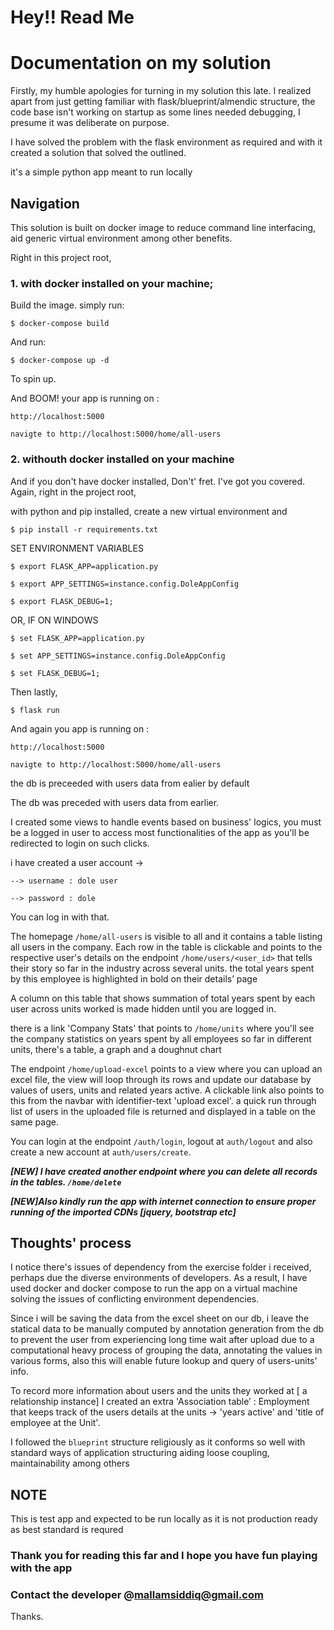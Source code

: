 # Hey!! Read Me

# Documentation on my solution

Firstly, my humble apologies for turning in my solution this late. I realized apart from just getting familiar with flask/blueprint/almendic structure, the code base isn't working on startup as some lines needed debugging, I presume it was deliberate on purpose.

I have solved the problem with the flask environment as required and with it created a solution that solved the outlined.

it's a simple python app meant to run locally


##	Navigation

This solution is built on docker image to reduce command line interfacing, aid generic virtual environment among other benefits.

Right in this project root,

###	1. with docker installed on your machine; 


Build the image. simply run:

	$ docker-compose build


And run:

	$ docker-compose up -d

To spin up.

And BOOM! your app is running on : 

	http://localhost:5000

	navigte to http://localhost:5000/home/all-users


###	2. withouth docker installed on your machine


And if you don't have docker installed, Don't' fret. I've got you covered. Again, right in the project root,

with python and pip installed, create a new virtual environment and  

	$ pip install -r requirements.txt

SET ENVIRONMENT VARIABLES

	$ export FLASK_APP=application.py

	$ export APP_SETTINGS=instance.config.DoleAppConfig	

	$ export FLASK_DEBUG=1;

OR, IF ON WINDOWS

	$ set FLASK_APP=application.py

	$ set APP_SETTINGS=instance.config.DoleAppConfig	

	$ set FLASK_DEBUG=1;	

Then lastly, 

	$ flask run

And again you app is running on : 

	http://localhost:5000

	navigte to http://localhost:5000/home/all-users


the db is preceeded with users data from ealier by default


The db was preceded with users data from earlier.


I created some views to handle events based on business' logics, you must be a logged in user to access most functionalities of the app as you'll be redirected to login on such clicks.

i have created a user account -> 

	--> username : dole user

	--> password : dole

You can log in with that.

The homepage `/home/all-users`  is visible to all and it contains a table listing all users in the company. Each row in the table is clickable and points to the respective user's details on the endpoint `/home/users/<user_id>` that tells their story so far in the industry across several units. the total years spent by this employee is highlighted in bold on their details’ page

A column on this table that shows summation of total years spent by each user across units worked is made hidden until you are logged in.

there is a link 'Company Stats' that points to `/home/units` where you'll see the company statistics on years spent by all employees so far in different units, there's a table, a graph and a doughnut chart

The endpoint `/home/upload-excel` points to a view where you can upload an excel file, the view will loop through its rows and update our database by values of users, units and related years active. A clickable link also points to this from the navbar with identifier-text 'upload excel'. a quick run through list of users in the uploaded file is returned and displayed in a table on the same page. 

You can login at the endpoint `/auth/login`, logout at `auth/logout` and also create a new account at `auth/users/create`.

***[NEW] I have created another endpoint where you can delete all records in the tables. `/home/delete`***

***[NEW]Also kindly run the app with internet connection to ensure proper running of the imported CDNs [jquery, bootstrap etc]***



## 	Thoughts' process


I notice there's issues of dependency from the exercise folder i received, perhaps due the diverse environments of developers. As a result,
I have used docker and docker compose to run the app on a virtual machine solving the issues of conflicting environment dependencies.

Since i will be saving the data from the excel sheet on our db, i leave the statical data to be manually computed by annotation generation from the db to prevent the user from experiencing long time wait after upload due to a computational heavy process of grouping the data, annotating the values in various forms, also this will enable future lookup and query of users-units' info.

To record more information about users and the units they worked at [ a relationship instance] I created an extra 'Association table’ : Employment that keeps track of the users details at the units -> 'years active' and 'title of employee at the Unit'.

I followed the `blueprint` structure religiously as it conforms so well with standard ways of application structuring aiding loose coupling, maintainability among others


## 	NOTE

This is test app and expected to be run locally as it is not production ready as best standard is requred


### Thank you for reading this far and I hope you have fun playing with the app


### Contact the developer @mallamsiddiq@gmail.com

Thanks.
